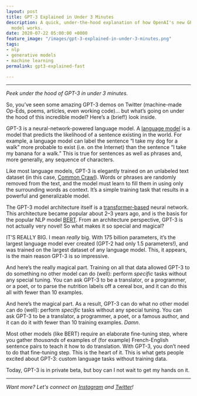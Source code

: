 ```yaml
---
layout: post
title: GPT-3 Explained in Under 3 Minutes
description: A quick, under-the-hood explanation of how OpenAI's new GPT3 language
  model works.
date: 2020-07-22 05:00:00 +0000
feature_image: "/images/gpt-3-explained-in-under-3-minutes.png"
tags:
- nlp
- generative models
- machine learning
permalink: gpt3-explained-fast

---
```

***

_Peek under the hood of GPT-3 in under 3 minutes._

<!--more-->

So, you’ve seen some amazing GPT-3 demos on Twitter (machine-made Op-Eds, poems, articles, even working code)... but what’s going on under the hood of this incredible model? Here’s a (brief!) look inside.

GPT-3 is a neural-network-powered language model. A [language model](https://towardsdatascience.com/language-modeling-c1cf7b983685) is a model that predicts the likelihood of a sentence existing in the world. For example, a language model can label the sentence “I take my dog for a walk” more probable to exist (i.e. on the Internet) than the sentence “I take my banana for a walk.” This is true for sentences as well as phrases and, more generally, any sequence of characters.

Like most language models, GPT-3 is elegantly trained on an unlabeled text dataset (in this case, [Common Crawl](https://commoncrawl.org/)). Words or phrases are randomly removed from the text, and the model must learn to fill them in using only the surrounding words as context. It’s a simple training task that results in a powerful and generalizable model.

The GPT-3 model architecture itself is a [transformer-based](https://towardsdatascience.com/https-medium-com-chaturangarajapakshe-text-classification-with-transformer-models-d370944b50ca) neural network. This architecture became popular about 2–3 years ago, and is the basis for the popular NLP model [BERT](https://towardsdatascience.com/bert-explained-state-of-the-art-language-model-for-nlp-f8b21a9b6270). From an architecture perspective, GPT-3 is not actually very novel! So what makes it so special and magical?

IT’S REALLY BIG. I mean _really_ big. With 175 billion parameters, it’s the largest language model ever created (GPT-2 had only 1.5 parameters!), and was trained on the largest dataset of any language model. This, it appears, is the main reason GPT-3 is so impressive.

And here’s the really magical part. Training on all that data allowed GPT-3 to do something no other model can do (well): perform _specific_ tasks without any special tuning. You can ask GPT-3 to be a translator, or a programmer, or a poet, or to parse the nutrition labels off a cereal box, and it can do this all with fewer than 10 examples.

And here’s the magical part. As a result, GPT-3 can do what no other model can do (well): perform *specific* tasks without any special tuning. You can ask GPT-3 to be a translator, a programmer, a poet, or a famous author, and it can do it with fewer than 10 training examples. _Damn_.

Most other models (like BERT) require an elaborate fine-tuning step, where you gather _thousands_ of examples of (for example) French-English sentence pairs to teach it how to do translation. With GPT-3, you don’t need to do that fine-tuning step. This is the heart of it. This is what gets people excited about GPT-3: custom language tasks without training data.

Today, GPT-3 is in private beta, but boy can I not wait to get my hands on it.

***

_Want more? Let's connect on_ [_Instagram_](https://www.instagram.com/dale_on_ai/) _and_ [_Twitter_](https://twitter.com/dalequark)_!_